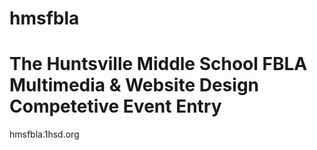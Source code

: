# hmsfbla
<!DOCTYPE html>
<html>
  <h1> The Huntsville Middle School FBLA Multimedia & Website Design Competetive Event Entry</h1>
  <p> hmsfbla.1hsd.org </p>
</html>
